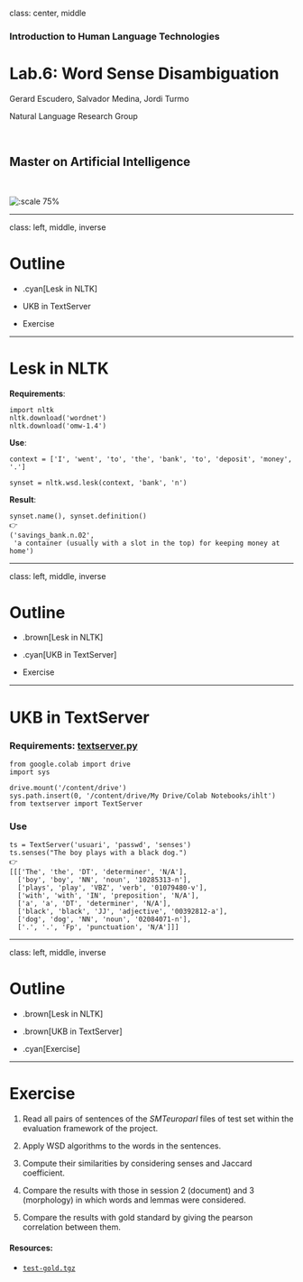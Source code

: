 class: center, middle

### Introduction to Human Language Technologies

# Lab.6: Word Sense Disambiguation

Gerard Escudero, Salvador Medina, Jordi Turmo

Natural Language Research Group

<br>

## Master on Artificial Intelligence

<br>

![:scale 75%](fib.png)

---
class: left, middle, inverse

# Outline

* .cyan[Lesk in NLTK]

* UKB in TextServer

* Exercise

---

# Lesk in NLTK

**Requirements**:

```python3
import nltk
nltk.download('wordnet')
nltk.download('omw-1.4')
```

**Use**:

```python3
context = ['I', 'went', 'to', 'the', 'bank', 'to', 'deposit', 'money', '.']

synset = nltk.wsd.lesk(context, 'bank', 'n')
```

**Result**:

```python3
synset.name(), synset.definition()
👉
('savings_bank.n.02',
 'a container (usually with a slot in the top) for keeping money at home')
```

---
class: left, middle, inverse

# Outline

* .brown[Lesk in NLTK]

* .cyan[UKB in TextServer]

* Exercise

---

# UKB in TextServer

### Requirements: [textserver.py](../codes/textserver.py)

```
from google.colab import drive
import sys

drive.mount('/content/drive')
sys.path.insert(0, '/content/drive/My Drive/Colab Notebooks/ihlt')
from textserver import TextServer
```

### Use

```
ts = TextServer('usuari', 'passwd', 'senses') 
ts.senses("The boy plays with a black dog.")
👉
[[['The', 'the', 'DT', 'determiner', 'N/A'],
  ['boy', 'boy', 'NN', 'noun', '10285313-n'],
  ['plays', 'play', 'VBZ', 'verb', '01079480-v'],
  ['with', 'with', 'IN', 'preposition', 'N/A'],
  ['a', 'a', 'DT', 'determiner', 'N/A'],
  ['black', 'black', 'JJ', 'adjective', '00392812-a'],
  ['dog', 'dog', 'NN', 'noun', '02084071-n'],
  ['.', '.', 'Fp', 'punctuation', 'N/A']]]
```

---
class: left, middle, inverse

# Outline

* .brown[Lesk in NLTK]

* .brown[UKB in TextServer]

* .cyan[Exercise]

---

# Exercise

1. Read all pairs of sentences of the *SMTeuroparl* files of test set within the
evaluation framework of the project.

2. Apply WSD algorithms to the words in the sentences.

3. Compute their similarities by considering senses and Jaccard coefficient.

4. Compare the results with those in session 2 (document) and 3 (morphology) in which words and lemmas were considered.

5. Compare the results with gold standard by giving the pearson correlation between them.

#### Resources:

- [`test-gold.tgz`](../sts/resources/test-gold.tgz)


